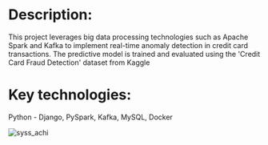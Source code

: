 #	Description: 
This project leverages big data processing technologies such as Apache Spark and Kafka to implement real-time anomaly detection in credit card transactions. The predictive model is trained and evaluated using the 'Credit Card Fraud Detection' dataset from Kaggle
#	Key technologies: 
Python - Django, PySpark, Kafka, MySQL, Docker


![syss_achi](https://github.com/user-attachments/assets/039ffded-92cc-4bbc-a1a7-91cc626cd684)
